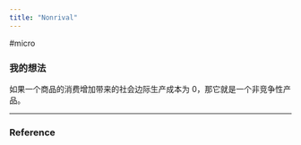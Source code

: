```yaml
---
title: "Nonrival"
---
```


#micro 


### 我的想法

如果一个商品的消费增加带来的社会边际生产成本为 0，那它就是一个非竞争性产品。

---



### Reference 

